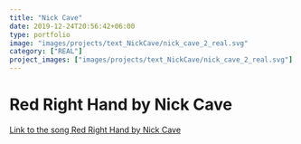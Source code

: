 ```yaml
---
title: "Nick Cave"
date: 2019-12-24T20:56:42+06:00
type: portfolio
image: "images/projects/text_NickCave/nick_cave_2_real.svg"
category: ["REAL"]
project_images: ["images/projects/text_NickCave/nick_cave_2_real.svg"]
---
```


# Red Right Hand by Nick Cave

[Link to the song Red Right Hand by Nick Cave](https://www.youtube.com/watch?v=RrxePKps87k)